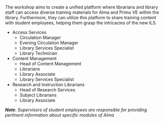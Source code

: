 
The workshop aims to create a unified platform where librarians and library staff can access diverse training materials for Alma and Primo VE within the library. Furthermore, they can utilize this platform to share training content with student employees, helping them grasp the intricacies of the new ILS.

- Access Services
  - Circulation Manager
  - Evening Circulation Manager
  - Library Services Specialist
  - Library Technician
- Content Management
  - Head of Content Management
  - Librarians
  - Library Associate
  - Library Services Specialist
- Research and Instruction Librarians
  - Head of Research Services
  - Subject Librarians
  - Library Associate

**_Note_**: _Supervisors of student employees are responsible for providing pertinent information about specific modules of Alma_
